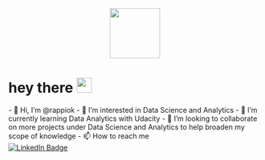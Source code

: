 <div id="header" align="center">
  <img src="https://media.giphy.com/media/M9gbBd9nbDrOTu1Mqx/giphy.gif" width="100"/>
</div>
<h1>
  hey there
  <img src="https://media.giphy.com/media/hvRJCLFzcasrR4ia7z/giphy.gif" width="30px"/>
</h1>
- 👋 Hi, I’m @rappiok
- 👀 I’m interested in Data Science and Analytics
- 🌱 I’m currently learning Data Analytics with Udacity
- 💞️ I’m looking to collaborate on more projects under Data Science and Analytics to help broaden my scope of knowledge
- 📫 How to reach me <div id="badges">
  <a href="www.linkedin.com/in/rebecca-appiok">
    <img src="https://img.shields.io/badge/LinkedIn-blue?style=for-the-badge&logo=linkedin&logoColor=white" alt="LinkedIn Badge"/>
  </a>
</div>


<!---
rappiok/rappiok is a ✨ special ✨ repository because its `README.md` (this file) appears on your GitHub profile.
You can click the Preview link to take a look at your changes.
--->
